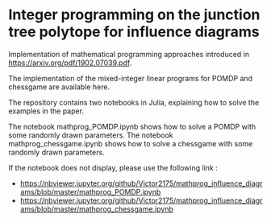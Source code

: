 # Integer programming on the junction tree polytope for influence diagrams

Implementation of mathematical programming approaches introduced in https://arxiv.org/pdf/1902.07039.pdf.

The implementation of the mixed-integer linear programs for POMDP and chessgame are available here. 

The repository contains two notebooks in Julia, explaining how to solve the examples in the paper.

The notebook mathprog_POMDP.ipynb shows how to solve a POMDP with some randomly drawn parameters.
The notebook mathprog_chessgame.ipynb shows how to solve a chessgame with some randomly drawn parameters.

If the notebook does not display, please use the following link :

 * https://nbviewer.jupyter.org/github/Victor2175/mathprog_influence_diagrams/blob/master/mathprog_POMDP.ipynb
 * https://nbviewer.jupyter.org/github/Victor2175/mathprog_influence_diagrams/blob/master/mathprog_chessgame.ipynb
